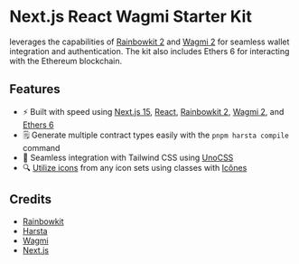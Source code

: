 # Next.js React Wagmi Starter Kit

leverages the capabilities of [Rainbowkit 2](https://beta.rainbowkit.com/guides/rainbowkit-wagmi-v2) and [Wagmi 2](https://github.com/wevm/wagmi) for seamless wallet integration and authentication. The kit also includes Ethers 6 for interacting with the Ethereum blockchain.

## Features

- ⚡️ Built with speed using [Next.js 15](https://nextjs.org/), [React](https://react.docschina.org/), [Rainbowkit 2](https://beta.rainbowkit.com/guides/rainbowkit-wagmi-v2), [Wagmi 2](https://github.com/wevm/wagmi), and [Ethers 6](https://github.com/ethers-io/ethers.js)
- 🗒 Generate multiple contract types easily with the `pnpm harsta compile` command
- 🎨 Seamless integration with Tailwind CSS using [UnoCSS](https://github.com/unocss/unocss)
- 🔍 [Utilize icons](https://github.com/unocss/unocss/tree/main/packages/preset-icons) from any icon sets using classes with [Icônes](https://icones.netlify.app/)

## Credits

- [Rainbowkit](https://github.com/rainbow-me/rainbowkit)
- [Harsta](https://github.com/hairyf/harsta)
- [Wagmi](https://wagmi.sh/react/getting-started)
- [Next.js](https://nextjs.org/)
